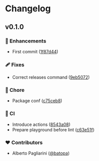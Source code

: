 # Changelog


## v0.1.0


### 🚀 Enhancements

- First commit ([1f87d44](https://github.com/atlasconsulting/nuxt-bedita-app-layer/commit/1f87d44))

### 🩹 Fixes

- Correct releases command ([9eb5072](https://github.com/atlasconsulting/nuxt-bedita-app-layer/commit/9eb5072))

### 🏡 Chore

- Package conf ([c75ceb8](https://github.com/atlasconsulting/nuxt-bedita-app-layer/commit/c75ceb8))

### 🤖 CI

- Introduce actions ([8543a08](https://github.com/atlasconsulting/nuxt-bedita-app-layer/commit/8543a08))
- Prepare playground before lint ([c63e51f](https://github.com/atlasconsulting/nuxt-bedita-app-layer/commit/c63e51f))

### ❤️ Contributors

- Alberto Pagliarini ([@batopa](http://github.com/batopa))

